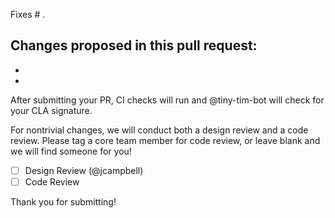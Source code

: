 Fixes # .

Changes proposed in this pull request:
-
-
-


After submitting your PR, CI checks will run and @tiny-tim-bot will check for your CLA signature.

For nontrivial changes, we will conduct both a design review and a code review. Please tag a core team member for code
review, or leave blank and we will find someone for you!

- [ ] Design Review (@jcampbell)
- [ ] Code Review

Thank you for submitting!

